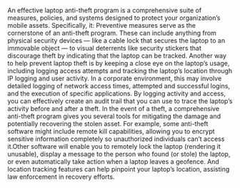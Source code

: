 An effective laptop anti-theft program is a comprehensive suite of measures, policies, and systems designed to protect your organization’s mobile assets. Specifically, it:
  Preventive measures serve as the cornerstone of an anti-theft program. These can include anything from physical security devices — like a cable lock that secures the laptop to an immovable object — to visual deterrents like security stickers that discourage theft by indicating that the laptop can be tracked.
  Another way to help prevent laptop theft is by keeping a close eye on the laptop’s usage, including logging access attempts and tracking the laptop’s location through IP logging and user activity. In a corporate environment, this may involve detailed logging of network access times, attempted and successful logins, and the execution of specific applications. By logging activity and access, you can effectively create an audit trail that you can use to trace the laptop’s activity before and after a theft.
  In the event of a theft, a comprehensive anti-theft program gives you several tools for mitigating the damage and potentially recovering the stolen asset. For example, some anti-theft software might include remote kill capabilities, allowing you to encrypt sensitive information completely so unauthorized individuals can’t access it.Other software will enable you to remotely lock the laptop (rendering it unusable), display a message to the person who found (or stole) the laptop, or even automatically take action when a laptop leaves a geofence. And location tracking features can help pinpoint your laptop’s location, assisting law enforcement in recovery efforts.
